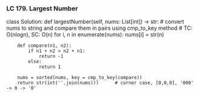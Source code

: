 ### LC 179. Largest Number
class Solution:
    def largestNumber(self, nums: List[int]) -> str:
        # convert nums to string and compare them in pairs using cmp_to_key method
        # TC: O(nlogn), SC: O(n)
        for i, n in enumerate(nums):
            nums[i] = str(n)
        
        def compare(n1, n2):
            if n1 + n2 > n2 + n1:
                return -1
            else:
                return 1
            
        nums = sorted(nums, key = cmp_to_key(compare))
        return str(int(''.join(nums)))      # corner case, [0,0,0], '000' -> 0 -> '0'